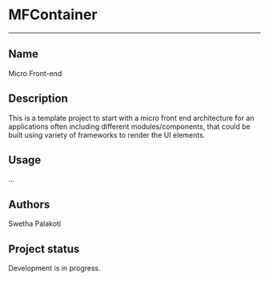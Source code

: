 # MFContainer

***

## Name
Micro Front-end 

## Description
This is a template project to start with a micro front end architecture for an applications often including different modules/components, that could be built using variety of frameworks to render the UI elements.

## Usage
...

## Authors 
Swetha Palakoti

## Project status
Development is in progress.
            
